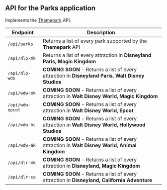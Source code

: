 ## API for the Parks application

Implements the [Themepark](https://github.com/cubehouse/themeparks) API.


Endpoint | Description
---------- | -------------
`/api/parks` | Returns a list of every park supported by the **Themepark** API
`/api/dlp-mk` | Returns a list of every attraction in **Disneyland Paris, Magic Kingdom**
`/api/dlp-wds` | **COMING SOON** - Returns a list of every attraction in **Disneyland Paris, Walt Disney Studios**
`/api/wdw-mk` | **COMING SOON** - Returns a list of every attraction in **Walt Disney World, Magic Kingdom**
`/api/wdw-epcot` | **COMING SOON** - Returns a list of every attraction in **Walt Disney World, Epcot**
`/api/wdw-hs` | **COMING SOON** - Returns a list of every attraction in **Walt Disney World, Hollywood Studios**
`/api/wdw-ak` | **COMING SOON** - Returns a list of every attraction in **Walt Disney World, Animal Kingdom**
`/api/dlr-mk` | **COMING SOON** - Returns a list of every attraction in **Disneyland, Magic Kingdom**
`/api/dlr-ca` | **COMING SOON** - Returns a list of every attraction in **Disneyland, California Adventure**

